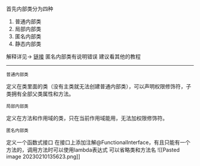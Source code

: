 首先内部类分为四种

1. 普通内部类
2. 局部内部类
3. 匿名内部类
4. 静态内部类

解释详见-> [链接](https://mrjokersince1997.github.io/My-Notes/#/javase/%E5%9F%BA%E7%A1%80/%E9%9D%A2%E5%90%91%E5%AF%B9%E8%B1%A1?id=%e5%8c%bf%e5%90%8d%e5%86%85%e9%83%a8%e7%b1%bb) 匿名内部类有说明错误 建议看其他的教程

----


	普通内部类
定义在类里面的类（没有主类就无法创建普通内部类），可以声明权限修饰符，子类拥有全部父类属性和方法。

	局部内部类
定义在方法和作用域的类，只在当前作用域能用，无法加权限修饰符。

	匿名内部类
定义一个函数式接口 在接口上添加注解@FunctionalInterface，有且只能有一个方法的，调用方法时可以使用lambda表达式 可以省略类和方法名 
![[Pasted image 20230210135623.png]]
